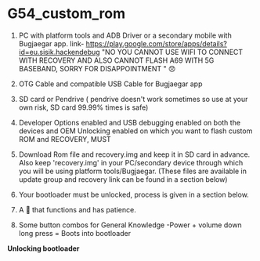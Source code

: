 # G54_custom_rom
1. PC with platform tools and ADB Driver or a secondary mobile with Bugjaegar app. 
link- https://play.google.com/store/apps/details?id=eu.sisik.hackendebug
"NO YOU CANNOT USE WIFI TO CONNECT WITH RECOVERY AND ALSO CANNOT FLASH A69 WITH 5G BASEBAND, SORRY FOR DISAPPOINTMENT " 😞

2. OTG Cable and compatible USB Cable for Bugjaegar app

3. SD card or Pendrive ( pendrive doesn't work sometimes so use at your own risk, SD card 99.99% times is safe)

4. Developer Options enabled and USB debugging enabled on both the devices and OEM Unlocking enabled on which you want to flash custom ROM and RECOVERY, MUST

5. Download Rom file and recovery.img and keep it in SD card in advance. Also keep 'recovery.img' in your PC/secondary device through which you will be using platform tools/Bugjaegar. (These files are available in update group and recovery link can be found in a section below)

6. Your bootloader must be unlocked, process is given in a section below.

7. A 🧠 that functions and has patience.
  
8. Some button combos for General Knowledge
-Power + volume down long press = Boots into bootloader

**Unlocking bootloader**
